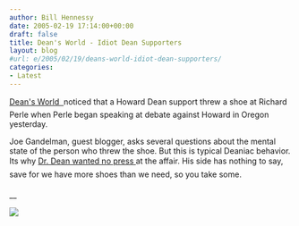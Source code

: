 ```yaml
---
author: Bill Hennessy
date: 2005-02-19 17:14:00+00:00
draft: false
title: Dean's World - Idiot Dean Supporters
layout: blog
#url: e/2005/02/19/deans-world-idiot-dean-supporters/
categories:
- Latest
---
```


[Dean's World  ](https://www.deanesmay.com/posts/1108836309.shtml)noticed that a Howard Dean support threw a shoe at Richard Perle when Perle began speaking at debate against Howard in Oregon yesterday.




Joe Gandelman, guest blogger, asks several questions about the mental state of the person who threw the shoe. But this is typical Deaniac behavior. Its why [Dr. Dean wanted no press ](https://blog.billhennessy.com/blogs/hennessys_view/archive/2005/02/17/1113.aspx)at the affair. His side has nothing to say, save for we have more shoes than we need, so you take some. 







__

![](https://blog.billhennessy.com/aggbug.aspx?PostID=1130)

